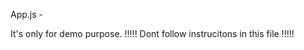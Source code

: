 App.js - <Router basename="/react-landing">



It's only for demo purpose.
!!!!! Dont follow instrucitons in this file !!!!!
